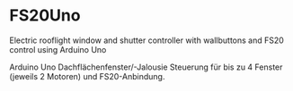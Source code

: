 # FS20Uno
Electric rooflight window and shutter controller with wallbuttons and FS20 control using Arduino Uno

Arduino Uno Dachflächenfenster/-Jalousie Steuerung für bis zu 4 Fenster (jeweils 2 Motoren)
und FS20-Anbindung.
